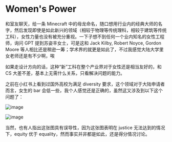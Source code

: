 # Women's Power

和室友聊天，给一条 Minecraft 中的母龙命名，随口想用行业内的经典大师的名字，然后发现即使是如此新兴的领域（相较于物理等传统理科，相较于建筑等传统工科），女性力量也没有被充分重视。一下子想不到任何一个业内知名的女性工程师，询问 GPT 提到苏姿丰女士，可是这和 Jack Kilby, Robert Noyce, Gordon Moore 等人相比还是稍逊一筹；学术界的就更是如此了，不过我感觉大陆大学里女老师还是有不少啊，唉

如果走设计方向的话，这种“新”工科在整个产业界对于女性还是相当友好的，和 CS 大差不差，基本上无需什么关系，只看解决问题的能力。

之前在小红书上看到过国外高校为满足 diversity 要求，这个领域对于大陆申请者而言，女生的 bar 会低一些，我个人感觉还是正确的，虽然这又涉及到以下这个问题了：

![image](https://github.com/user-attachments/assets/8cf02fac-25b8-49be-9c3a-00ad001f3c9c)

![image](https://github.com/user-attachments/assets/16538e7b-8686-4e0e-9302-e6f786851a5b)

当然，也有人指出这张图具有误导性，因为这张图表明在 justice 无法达到的情况下，equity 优于 equality，然而事实并非都是如此，还是得分情况讨论。
